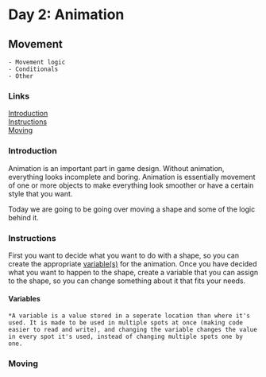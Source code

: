 # Day 2: Animation

## Movement
    - Movement logic
    - Conditionals
    - Other
### Links
[Introduction](#introduction)  
[Instructions](#instructions)  
[Moving](#moving)  


### Introduction
Animation is an important part in game design. Without animation, everything looks incomplete and boring. Animation is essentially movement of one or more objects to make everything look smoother or have a certain style that you want.  

Today we are going to be going over moving a shape and some of the logic behind it.
### Instructions
First you want to decide what you want to do with a shape, so you can create the appropriate [variable(s)](#variables) for the animation. Once you have decided what you want to happen to the shape, create a variable that you can assign to the shape, so you can change something about it that fits your needs.












#### Variables
    *A variable is a value stored in a seperate location than where it's used. It is made to be used in multiple spots at once (making code easier to read and write), and changing the variable changes the value in every spot it's used, instead of changing multiple spots one by one.
### Moving







